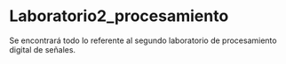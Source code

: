 # Laboratorio2_procesamiento
Se encontrará todo lo referente al segundo laboratorio de procesamiento digital de señales.
